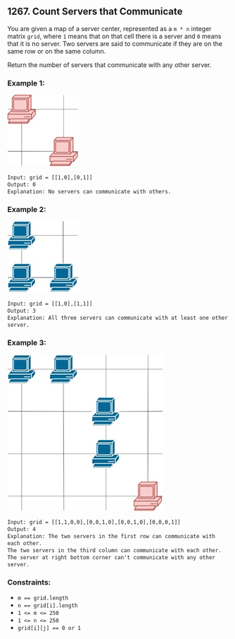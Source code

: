 ## 1267. Count Servers that Communicate

You are given a map of a server center, represented as a ```m * n``` integer matrix ```grid```, where ```1``` means that on that cell there is a server and ```0``` means that it is no server. Two servers are said to communicate if they are on the same row or on the same column.

Return the number of servers that communicate with any other server.

### Example 1:

![Example 1](images/example1.jpg)

```
Input: grid = [[1,0],[0,1]]
Output: 0
Explanation: No servers can communicate with others.
```
### Example 2:

![Example 2](images/example2.jpg)

```
Input: grid = [[1,0],[1,1]]
Output: 3
Explanation: All three servers can communicate with at least one other server.
```
### Example 3:

![Example 3](images/example3.jpg)

```
Input: grid = [[1,1,0,0],[0,0,1,0],[0,0,1,0],[0,0,0,1]]
Output: 4
Explanation: The two servers in the first row can communicate with each other.
The two servers in the third column can communicate with each other.
The server at right bottom corner can't communicate with any other server.
```

### Constraints:

* ```m == grid.length```
* ```n == grid[i].length```
* ```1 <= m <= 250```
* ```1 <= n <= 250```
* ```grid[i][j] == 0 or 1```